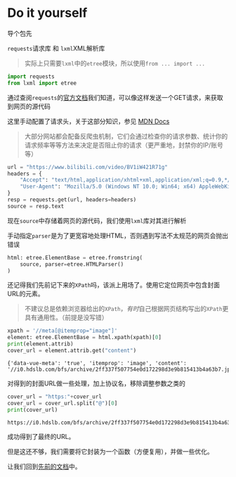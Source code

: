 # Do it yourself

导个包先

`requests`请求库 和 `lxml`XML解析库

> 实际上只需要`lxml`中的`etree`模块，所以使用`from ... import ...`


```python
import requests
from lxml import etree
```

通过查阅`requests`的[官方文档](https://requests.readthedocs.io/en/latest/)我们知道，可以像这样发送一个GET请求，来获取到网页的源代码

这里手动配置了请求头，关于这部分知识，参见 [MDN Docs](https://developer.mozilla.org/zh-CN/docs/Web/HTTP/Headers)

> 大部分网站都会配备反爬虫机制，它们会通过检查你的请求参数、统计你的请求频率等等方法来决定是否阻止你的请求（更严重地，封禁你的IP/账号等）


```python
url = "https://www.bilibili.com/video/BV1iW421R71g"
headers = {
    "Accept": "text/html,application/xhtml+xml,application/xml;q=0.9,*/*;q=0.8",
    "User-Agent": "Mozilla/5.0 (Windows NT 10.0; Win64; x64) AppleWebKit/537.36 (KHTML, like Gecko) Chrome/96.0.4664.110 Safari/537.36",
}
resp = requests.get(url, headers=headers)
source = resp.text
```

现在`source`中存储着网页的源代码，我们使用`lxml`库对其进行解析

手动指定`parser`是为了更宽容地处理HTML，否则遇到写法不太规范的网页会抛出错误


```python
html: etree.ElementBase = etree.fromstring(
    source, parser=etree.HTMLParser()
)
```

还记得我们先前记下来的`XPath`吗，该派上用场了。使用它定位网页中包含封面URL的元素。

> 不建议总是依赖浏览器给出的`XPath`，*有时*自己根据网页结构写出的`XPath`更具有通用性。（前提是没写错）


```python
xpath = '//meta[@itemprop="image"]'
element: etree.ElementBase = html.xpath(xpath)[0]
print(element.attrib)
cover_url = element.attrib.get("content")
```

    {'data-vue-meta': 'true', 'itemprop': 'image', 'content': '//i0.hdslb.com/bfs/archive/2ff337f507754e0d172298d3e9b815413b4a63b7.jpg@100w_100h_1c.png'}
    

对得到的封面URL做一些处理，加上协议名，移除调整参数之类的


```python
cover_url = "https:"+cover_url
cover_url = cover_url.split("@")[0]
print(cover_url)
```

    https://i0.hdslb.com/bfs/archive/2ff337f507754e0d172298d3e9b815413b4a63b7.jpg
    

成功得到了最终的URL。

但是这还不够，我们需要将它封装为一个函数（方便复用），并做一些优化。

让我们回到[先前的文档](./README.md#优化)中。
